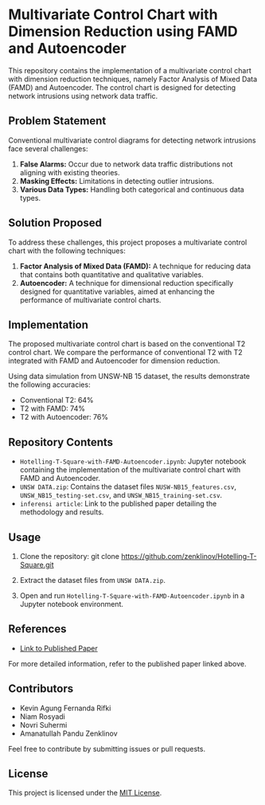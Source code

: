 # Multivariate Control Chart with Dimension Reduction using FAMD and Autoencoder

This repository contains the implementation of a multivariate control chart with dimension reduction techniques, namely Factor Analysis of Mixed Data (FAMD) and Autoencoder. The control chart is designed for detecting network intrusions using network data traffic.

## Problem Statement

Conventional multivariate control diagrams for detecting network intrusions face several challenges:

1. **False Alarms:** Occur due to network data traffic distributions not aligning with existing theories.
2. **Masking Effects:** Limitations in detecting outlier intrusions.
3. **Various Data Types:** Handling both categorical and continuous data types.

## Solution Proposed

To address these challenges, this project proposes a multivariate control chart with the following techniques:

1. **Factor Analysis of Mixed Data (FAMD):** A technique for reducing data that contains both quantitative and qualitative variables.
2. **Autoencoder:** A technique for dimensional reduction specifically designed for quantitative variables, aimed at enhancing the performance of multivariate control charts.

## Implementation

The proposed multivariate control chart is based on the conventional T2 control chart. We compare the performance of conventional T2 with T2 integrated with FAMD and Autoencoder for dimension reduction.

Using data simulation from UNSW-NB 15 dataset, the results demonstrate the following accuracies:

- Conventional T2: 64%
- T2 with FAMD: 74%
- T2 with Autoencoder: 76%

## Repository Contents

- `Hotelling-T-Square-with-FAMD-Autoencoder.ipynb`: Jupyter notebook containing the implementation of the multivariate control chart with FAMD and Autoencoder.
- `UNSW DATA.zip`: Contains the dataset files `NUSW-NB15_features.csv`, `UNSW_NB15_testing-set.csv`, and `UNSW_NB15_training-set.csv`.
- `inferensi article`: Link to the published paper detailing the methodology and results.

## Usage

1. Clone the repository:
git clone https://github.com/zenklinov/Hotelling-T-Square.git

2. Extract the dataset files from `UNSW DATA.zip`.

3. Open and run `Hotelling-T-Square-with-FAMD-Autoencoder.ipynb` in a Jupyter notebook environment.

## References

- [Link to Published Paper](https://iptek.its.ac.id/index.php/inferensi/article/view/18751)

For more detailed information, refer to the published paper linked above.

## Contributors

- Kevin Agung Fernanda Rifki
- Niam Rosyadi
- Novri Suhermi
- Amanatullah Pandu Zenklinov

Feel free to contribute by submitting issues or pull requests.

## License

This project is licensed under the [MIT License](LICENSE).
